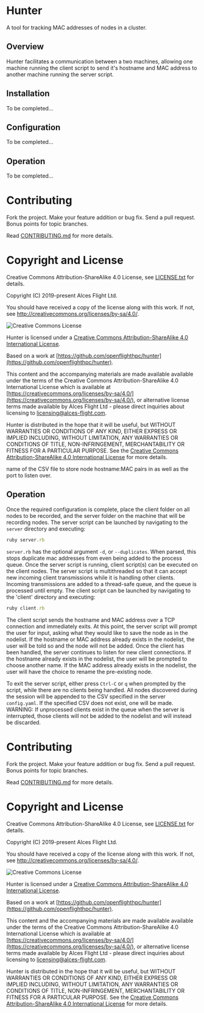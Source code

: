 # Hunter

A tool for tracking MAC addresses of nodes in a cluster.

## Overview

Hunter facilitates a communication between a two machines,
allowing one machine running the client script to send it's hostname
and MAC address to another machine running the server script.

## Installation

To be completed...

## Configuration

To be completed...

## Operation

To be completed...

# Contributing

Fork the project. Make your feature addition or bug fix. Send a pull
request. Bonus points for topic branches.

Read [CONTRIBUTING.md](CONTRIBUTING.md) for more details.

# Copyright and License

Creative Commons Attribution-ShareAlike 4.0 License, see [LICENSE.txt](LICENSE.txt) for details.

Copyright (C) 2019-present Alces Flight Ltd.

You should have received a copy of the license along with this work.
If not, see <http://creativecommons.org/licenses/by-sa/4.0/>.

![Creative Commons License](https://i.creativecommons.org/l/by-sa/4.0/88x31.png)

Hunter is licensed under a [Creative Commons Attribution-ShareAlike 4.0 International License](http://creativecommons.org/licenses/by-sa/4.0/).

Based on a work at [https://github.com/openflighthpc/hunter](https://github.com/openflighthpc/hunter).

This content and the accompanying materials are made available available
under the terms of the Creative Commons Attribution-ShareAlike 4.0
International License which is available at [https://creativecommons.org/licenses/by-sa/4.0/](https://creativecommons.org/licenses/by-sa/4.0/),
or alternative license terms made available by Alces Flight Ltd -
please direct inquiries about licensing to
[licensing@alces-flight.com](mailto:licensing@alces-flight.com).

Hunter is distributed in the hope that it will be useful, but
WITHOUT WARRANTIES OR CONDITIONS OF ANY KIND, EITHER EXPRESS OR
IMPLIED INCLUDING, WITHOUT LIMITATION, ANY WARRANTIES OR CONDITIONS OF
TITLE, NON-INFRINGEMENT, MERCHANTABILITY OR FITNESS FOR A PARTICULAR
PURPOSE. See the [Creative Commons Attribution-ShareAlike 4.0
International License](https://creativecommons.org/licenses/by-sa/4.0/) for more
details.

name of the CSV file to store node hostname:MAC pairs in as well as the port to listen over.

## Operation

Once the required configuration is complete, place the client folder on
all nodes to be recorded, and the server folder on the machine that will
be recording nodes.
The server script can be launched by navigating to the `server`
directory and executing:
```ruby
ruby server.rb
```
`server.rb` has the optional argument `-d`, or `--duplicates`. When parsed, this stops duplicate mac addresses from even being added to the process queue.
Once the server script is running, client script(s) can be executed on
the client nodes. The server script is multithreaded so that it can accept new incoming client transmissions while it is handling other clients. Incoming transmissions are added to a thread-safe queue, and the queue is processed until empty.
The client script can be launched by navigating to the 'client'
directory and executing:
```ruby
ruby client.rb
```
The client script sends the hostname and MAC address over a TCP
connection and immediately exits. At this point, the server script
will prompt the user for input, asking what they would like to
save the node as in the nodelist. If the hostname or MAC address already
exists in the nodelist, the user will be told so and the node will not
be added. Once the client has been handled, the server continues
to listen for new client connections.
If the hostname already exists in the nodelist, the user will be prompted to choose another name.
If the MAC address already exists in the nodelist, the user will have the choice to rename the pre-existing node.

To exit the server script, either press `Ctrl-C` or `q` when prompted
by the script, while there are no clients being handled. All nodes
discovered during the session will be appended to the CSV specified
in the server `config.yaml`. If the specified CSV does not exist,
one will be made. WARNING: If unprocessed clients exist in the queue when the server is interrupted, those clients will not be added to the nodelist and will instead be discarded.

# Contributing

Fork the project. Make your feature addition or bug fix. Send a pull
request. Bonus points for topic branches.

Read [CONTRIBUTING.md](CONTRIBUTING.md) for more details.

# Copyright and License

Creative Commons Attribution-ShareAlike 4.0 License, see [LICENSE.txt](LICENSE.txt) for details.

Copyright (C) 2019-present Alces Flight Ltd.

You should have received a copy of the license along with this work.
If not, see <http://creativecommons.org/licenses/by-sa/4.0/>.

![Creative Commons License](https://i.creativecommons.org/l/by-sa/4.0/88x31.png)

Hunter is licensed under a [Creative Commons Attribution-ShareAlike 4.0 International License](http://creativecommons.org/licenses/by-sa/4.0/).

Based on a work at [https://github.com/openflighthpc/hunter](https://github.com/openflighthpc/hunter).

This content and the accompanying materials are made available available
under the terms of the Creative Commons Attribution-ShareAlike 4.0
International License which is available at [https://creativecommons.org/licenses/by-sa/4.0/](https://creativecommons.org/licenses/by-sa/4.0/),
or alternative license terms made available by Alces Flight Ltd -
please direct inquiries about licensing to
[licensing@alces-flight.com](mailto:licensing@alces-flight.com).

Hunter is distributed in the hope that it will be useful, but
WITHOUT WARRANTIES OR CONDITIONS OF ANY KIND, EITHER EXPRESS OR
IMPLIED INCLUDING, WITHOUT LIMITATION, ANY WARRANTIES OR CONDITIONS OF
TITLE, NON-INFRINGEMENT, MERCHANTABILITY OR FITNESS FOR A PARTICULAR
PURPOSE. See the [Creative Commons Attribution-ShareAlike 4.0
International License](https://creativecommons.org/licenses/by-sa/4.0/) for more
details.
